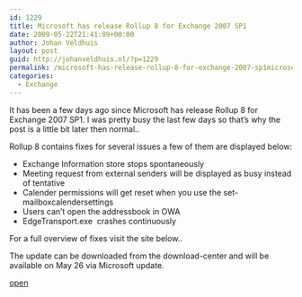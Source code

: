 ```yaml
---
id: 1229
title: Microsoft has release Rollup 8 for Exchange 2007 SP1
date: 2009-05-22T21:41:09+00:00
author: Johan Veldhuis
layout: post
guid: http://johanveldhuis.nl/?p=1229
permalink: /microsoft-has-release-rollup-8-for-exchange-2007-sp1microsoft-heeft-rollup-8-voor-exchange-2007-sp1-vrijgegeven/
categories:
  - Exchange
---
```

It has been a few days ago since Microsoft has release Rollup 8 for Exchange 2007 SP1. I was pretty busy the last few days so that&#8217;s why the post is a little bit later then normal..

Rollup 8 contains fixes for several issues a few of them are displayed below:

  * Exchange Information store stops spontaneously
  * Meeting request from external senders will be displayed as busy instead of tentative
  * Calender permissions will get reset when you use the set-mailboxcalendersettings
  * Users can&#8217;t open the addressbook in OWA
  * EdgeTransport.exe  crashes continuously

For a full overview of fixes visit the site below..

The update can be downloaded from the download-center and will be available on May 26 via Microsoft update.

[open](http://support.microsoft.com/kb/968012)